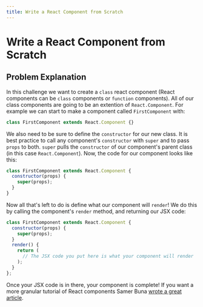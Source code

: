 ```yaml
---
title: Write a React Component from Scratch
---
```

# Write a React Component from Scratch

## Problem Explanation
In this challenge we want to create a `class` react component (React components can be `class` components or `function` components). All of our class components are going to be an extention of `React.Component`. For example we can start to make a component called `FirstComponent` with:
```javascript
class FirstComponent extends React.Component {}
```
We also need to be sure to define the `constructor` for our new class. It is best practice to call any component's `constructor` with `super` and to pass `props` to both. `super` pulls the `constructor` of our component's parent class (in this case `React.Component`). Now, the code for our component looks like this:
```javascript
class FirstComponent extends React.Component {
  constructor(props) {
    super(props);
  }
}
```
Now all that's left to do is define what our component will `render`! We do this by calling the component's `render` method, and returning our JSX code:
```jsx
class FirstComponent extends React.Component {
  constructor(props) {
    super(props);
  }
  render() {
    return (
      // The JSX code you put here is what your component will render
    );
  }
};
```
Once your JSX code is in there, your component is complete! If you want a more granular tutorial of React components Samer Buna [wrote a great article](https://medium.freecodecamp.org/how-to-write-your-first-react-js-component-d728d759cabc).
